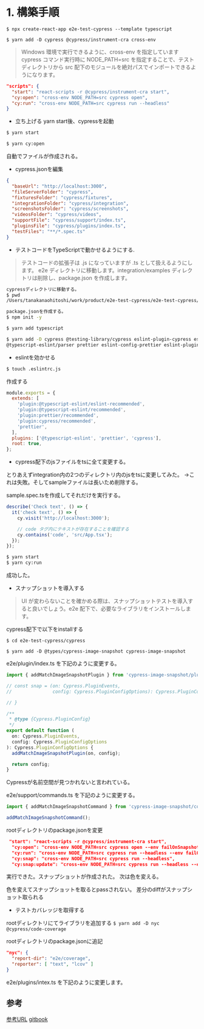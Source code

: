 # 1. 構築手順

`$ npx create-react-app e2e-test-cypress --template typescript`


`$ yarn add -D cypress @cypress/instrument-cra cross-env`

>Windows 環境で実行できるように、cross-env を指定しています
>cypress コマンド実行時に NODE_PATH=src を指定することで、テストディレクトリから src 配下のモジュールを絶対パスでインポートできるようになります。

```json
"scripts": {
  "start": "react-scripts -r @cypress/instrument-cra start",
  "cy:open": "cross-env NODE_PATH=src cypress open",
  "cy:run": "cross-env NODE_PATH=src cypress run --headless"
}
```

- 立ち上げる
yarn start後、cypressを起動

```sh
$ yarn start

$ yarn cy:open
```

自動でファイルが作成される。

- cypress.jsonを編集

```json
{
  "baseUrl": "http://localhost:3000",
  "fileServerFolder": "cypress",
  "fixturesFolder": "cypress/fixtures",
  "integrationFolder": "cypress/integration",
  "screenshotsFolder": "cypress/screenshots",
  "videosFolder": "cypress/videos",
  "supportFile": "cypress/support/index.ts",
  "pluginsFile": "cypress/plugins/index.ts",
  "testFiles": "**/*.spec.ts"
}
```

- テストコードをTypeScriptで動かせるようにする.

>テストコードの拡張子は .js になっていますが .ts として扱えるようにします。
>e2e ディレクトリに移動します。integration/examples ディレクトリは削除し、package.json を作成します。

```sh
cypressディレクトリに移動する。
$ pwd
/Users/tanakanaohitoshi/work/product/e2e-test-cypress/e2e-test-cypress/cypress

package.jsonを作成する。
$ npm init -y

$ yarn add typescript

$ yarn add -D cypress @testing-library/cypress eslint-plugin-cypress eslint @typescript-eslint/eslint-plugin
@typescript-eslint/parser prettier eslint-config-prettier eslint-plugin-prettier
```

- eslintを効かせる

```sh
$ touch .eslintrc.js
```

作成する

```js
module.exports = {
  extends: [
    'plugin:@typescript-eslint/eslint-recommended',
    'plugin:@typescript-eslint/recommended',
    'plugin:prettier/recommended',
    'plugin:cypress/recommended',
    'prettier',
  ],
  plugins: ['@typescript-eslint', 'prettier', 'cypress'],
  root: true,
};
```

- cypress配下のjsファイルをtsに全て変更する。

とりあえずintegration内の2つのディレクトリ内のjsをtsに変更してみた。
→これは失敗。そしてsampleファイルは長いため削除する。

sample.spec.tsを作成してそれだけを実行する。
```ts
describe('Check text', () => {
  it('check text', () => {
    cy.visit('http://localhost:3000');

    // code タグ内にテキストが存在することを確認する
    cy.contains('code', 'src/App.tsx');
  });
});
```

```sh
$ yarn start
$ yarn cy:run
```

成功した。

- スナップショットを導入する

>UI が変わらないことを確かめる際は、スナップショットテストを導入すると良いでしょう。e2e 配下で、必要なライブラリをインストールします。

cypress配下で以下をinstallする

`$ cd e2e-test-cypress/cypress`

`$ yarn add -D @types/cypress-image-snapshot cypress-image-snapshot`

e2e/plugin/index.ts を下記のように変更する。

```ts
import { addMatchImageSnapshotPlugin } from 'cypress-image-snapshot/plugin';

// const snap = (on: Cypress.PluginEvents,
//               config: Cypress.PluginConfigOptions): Cypress.PluginConfigOptions => {

// }

/**
 * @type {Cypress.PluginConfig}
 */
export default function (
  on: Cypress.PluginEvents,
  config: Cypress.PluginConfigOptions
): Cypress.PluginConfigOptions {
  addMatchImageSnapshotPlugin(on, config);

  return config;
}
```

Cypressが名前空間が見つかれないと言われている。


e2e/support/commands.ts を下記のように変更する。

```ts
import { addMatchImageSnapshotCommand } from 'cypress-image-snapshot/command';

addMatchImageSnapshotCommand();
```

rootディレクトリのpackage.jsonを変更

```json
 "start": "react-scripts -r @cypress/instrument-cra start",
  "cy:open": "cross-env NODE_PATH=src cypress open --env failOnSnapshotDiff=false",
  "cy:run": "cross-env NODE_PATH=src cypress run --headless --env failOnSnapshotDiff=false",
  "cy:snap": "cross-env NODE_PATH=src cypress run --headless",
  "cy:snap:update": "cross-env NODE_PATH=src cypress run --headless --env updateSnapshots=true"
```

実行できた。スナップショットが作成された。
次は色を変える。

色を変えてスナップショットを取るとpassされない。
差分のdiffがスナップショット取られる

- テストカバレッジを取得する

rootディレクトリにてライブラリを追加する
`$ yarn add -D nyc @cypress/code-coverage`

rootディレクトリのpackage.jsonに追記

```json
"nyc": {
  "report-dir": "e2e/coverage",
  "reporter": [ "text", "lcov" ]
}
```

e2e/plugins/intex.ts を下記のように変更します。


## 参考

[参考URL](https://www.gixo.jp/blog/16086/)
[gitbook](https://r-ngtm.hatenablog.com/entry/2020/06/18/193235)
